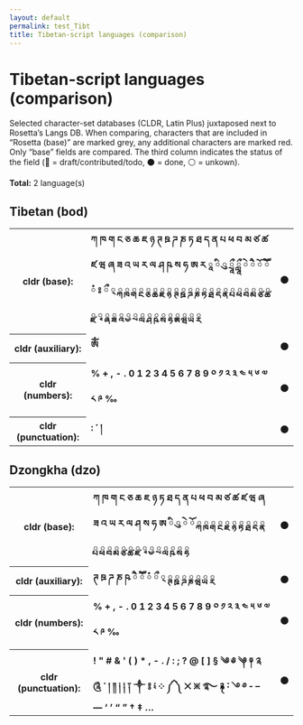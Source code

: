 ```yaml
---
layout: default
permalink: test_Tibt
title: Tibetan-script languages (comparison)
---
```


# Tibetan-script languages (comparison)

Selected character-set databases (CLDR, Latin Plus) juxtaposed next to Rosetta’s Langs DB. When comparing, characters that are included in “Rosetta (base)” are marked grey, any additional characters are marked red. Only “base” fields are compared. The third column indicates the status of the field (🔴 = draft/contributed/todo, ⚫️ = done, ⚪️ = unkown).

**Total:** 2 language(s)

## Tibetan (bod)

<table>
 <tr><th>cldr (base):</th><td><strong>ཀ</strong> <strong>ཁ</strong> <strong>ག</strong> <strong>ང</strong> <strong>ཅ</strong> <strong>ཆ</strong> <strong>ཇ</strong> <strong>ཉ</strong> <strong>ཊ</strong> <strong>ཋ</strong> <strong>ཌ</strong> <strong>ཎ</strong> <strong>ཏ</strong> <strong>ཐ</strong> <strong>ད</strong> <strong>ན</strong> <strong>པ</strong> <strong>ཕ</strong> <strong>བ</strong> <strong>མ</strong> <strong>ཙ</strong> <strong>ཚ</strong> <strong>ཛ</strong> <strong>ཝ</strong> <strong>ཞ</strong> <strong>ཟ</strong> <strong>འ</strong> <strong>ཡ</strong> <strong>ར</strong> <strong>ལ</strong> <strong>ཤ</strong> <strong>ཥ</strong> <strong>ས</strong> <strong>ཧ</strong> <strong>ཨ</strong> <strong>ཪ</strong> <strong>ཱ</strong> <strong>ི</strong> <strong>ུ</strong> <strong>ཷ</strong> <strong>ཹ</strong> <strong>ེ</strong> <strong>ཻ</strong> <strong>ོ</strong> <strong>ཽ</strong> <strong>ཾ</strong> <strong>ཿ</strong> <strong>ྀ</strong> <strong>྄</strong> <strong>ྐ</strong> <strong>ྑ</strong> <strong>ྒ</strong> <strong>ྔ</strong> <strong>ྕ</strong> <strong>ྖ</strong> <strong>ྗ</strong> <strong>ྙ</strong> <strong>ྚ</strong> <strong>ྛ</strong> <strong>ྜ</strong> <strong>ྞ</strong> <strong>ྟ</strong> <strong>ྠ</strong> <strong>ྡ</strong> <strong>ྣ</strong> <strong>ྤ</strong> <strong>ྥ</strong> <strong>ྦ</strong> <strong>ྨ</strong> <strong>ྩ</strong> <strong>ྪ</strong> <strong>ྫ</strong> <strong>ྭ</strong> <strong>ྮ</strong> <strong>ྯ</strong> <strong>ྰ</strong> <strong>ྱ</strong> <strong>ྲ</strong> <strong>ླ</strong> <strong>ྴ</strong> <strong>ྵ</strong> <strong>ྶ</strong> <strong>ྷ</strong> <strong>ྸ</strong> <strong>ྺ</strong> <strong>ྻ</strong> <strong>ྼ</strong> </td><td>⚫️</td></tr>
<tr><th>cldr (auxiliary):</th><td><strong>ༀ</strong> </td><td>⚫️</td></tr>
<tr><th>cldr (numbers):</th><td><strong>%</strong> <strong>+</strong> <strong>,</strong> <strong>-</strong> <strong>.</strong> <strong>0</strong> <strong>1</strong> <strong>2</strong> <strong>3</strong> <strong>4</strong> <strong>5</strong> <strong>6</strong> <strong>7</strong> <strong>8</strong> <strong>9</strong> <strong>༠</strong> <strong>༡</strong> <strong>༢</strong> <strong>༣</strong> <strong>༤</strong> <strong>༥</strong> <strong>༦</strong> <strong>༧</strong> <strong>༨</strong> <strong>༩</strong> <strong>‰</strong> </td><td>⚫️</td></tr>
<tr><th>cldr (punctuation):</th><td><strong>:</strong> <strong>་</strong> <strong>།</strong> </td><td>⚫️</td></tr>
 </table>

## Dzongkha (dzo)

<table>
 <tr><th>cldr (base):</th><td><strong>ཀ</strong> <strong>ཁ</strong> <strong>ག</strong> <strong>ང</strong> <strong>ཅ</strong> <strong>ཆ</strong> <strong>ཇ</strong> <strong>ཉ</strong> <strong>ཏ</strong> <strong>ཐ</strong> <strong>ད</strong> <strong>ན</strong> <strong>པ</strong> <strong>ཕ</strong> <strong>བ</strong> <strong>མ</strong> <strong>ཙ</strong> <strong>ཚ</strong> <strong>ཛ</strong> <strong>ཝ</strong> <strong>ཞ</strong> <strong>ཟ</strong> <strong>འ</strong> <strong>ཡ</strong> <strong>ར</strong> <strong>ལ</strong> <strong>ཤ</strong> <strong>ས</strong> <strong>ཧ</strong> <strong>ཨ</strong> <strong>ི</strong> <strong>ུ</strong> <strong>ེ</strong> <strong>ོ</strong> <strong>ྐ</strong> <strong>ྑ</strong> <strong>ྒ</strong> <strong>ྔ</strong> <strong>ྗ</strong> <strong>ྙ</strong> <strong>ྟ</strong> <strong>ྠ</strong> <strong>ྡ</strong> <strong>ྣ</strong> <strong>ྤ</strong> <strong>ྥ</strong> <strong>ྦ</strong> <strong>ྨ</strong> <strong>ྩ</strong> <strong>ྪ</strong> <strong>ྫ</strong> <strong>ྭ</strong> <strong>ྱ</strong> <strong>ྲ</strong> <strong>ླ</strong> <strong>ྵ</strong> <strong>ྶ</strong> <strong>ྷ</strong> </td><td>⚫️</td></tr>
<tr><th>cldr (auxiliary):</th><td><strong>ཊ</strong> <strong>ཋ</strong> <strong>ཌ</strong> <strong>ཎ</strong> <strong>ཥ</strong> <strong>ཻ</strong> <strong>ཽ</strong> <strong>ཾ</strong> <strong>ྀ</strong> <strong>྄</strong> <strong>ྚ</strong> <strong>ྛ</strong> <strong>ྜ</strong> <strong>ྞ</strong> <strong>ྺ</strong> <strong>ྻ</strong> <strong>ྼ</strong> </td><td>⚫️</td></tr>
<tr><th>cldr (numbers):</th><td><strong>%</strong> <strong>+</strong> <strong>,</strong> <strong>-</strong> <strong>.</strong> <strong>0</strong> <strong>1</strong> <strong>2</strong> <strong>3</strong> <strong>4</strong> <strong>5</strong> <strong>6</strong> <strong>7</strong> <strong>8</strong> <strong>9</strong> <strong>༠</strong> <strong>༡</strong> <strong>༢</strong> <strong>༣</strong> <strong>༤</strong> <strong>༥</strong> <strong>༦</strong> <strong>༧</strong> <strong>༨</strong> <strong>༩</strong> <strong>‰</strong> </td><td>⚫️</td></tr>
<tr><th>cldr (punctuation):</th><td><strong>!</strong> <strong>"</strong> <strong>#</strong> <strong>&</strong> <strong>'</strong> <strong>(</strong> <strong>)</strong> <strong>*</strong> <strong>,</strong> <strong>-</strong> <strong>.</strong> <strong>/</strong> <strong>:</strong> <strong>;</strong> <strong>?</strong> <strong>@</strong> <strong>[</strong> <strong>]</strong> <strong>§</strong> <strong>༄</strong> <strong>༅</strong> <strong>༆</strong> <strong>༈</strong> <strong>༉</strong> <strong>༊</strong> <strong>༌</strong> <strong>།</strong> <strong>༎</strong> <strong>༏</strong> <strong>༐</strong> <strong>༑</strong> <strong>༒</strong> <strong>༔</strong> <strong>༴</strong> <strong>༶</strong> <strong>༼</strong> <strong>༽</strong> <strong>྾</strong> <strong>྿</strong> <strong>࿐</strong> <strong>࿑</strong> <strong>࿒</strong> <strong>࿓</strong> <strong>࿔</strong> <strong>‐</strong> <strong>–</strong> <strong>—</strong> <strong>‘</strong> <strong>’</strong> <strong>“</strong> <strong>”</strong> <strong>†</strong> <strong>‡</strong> <strong>…</strong> </td><td>⚫️</td></tr>
 </table>

